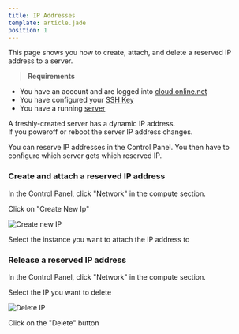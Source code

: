 ```yaml
---
title: IP Addresses
template: article.jade
position: 1
---
```


This page shows you how to create, attach, and delete a reserved IP address to a server.

> <strong>Requirements</strong>
- You have an account and are logged into [cloud.online.net](//cloud.online.net)
- You have configured your [SSH Key](/account/ssh_keys.html)
- You have a running [server](/howto/create_instance.html)

A freshly-created server has a dynamic IP address.<br/>
If you poweroff or reboot the server IP address changes.<br/>

You can reserve IP addresses in the Control Panel. You then have to configure which server gets which reserved IP.

### Create and attach a reserved IP address

In the Control Panel, click "Network" in the compute section.

Click on "Create New Ip"

![Create new IP](../../images/create_new_ip.png "Create new IP")

Select the instance you want to attach the IP address to

### Release a reserved IP address
In the Control Panel, click "Network" in the compute section.

Select the IP you want to delete

![Delete IP](../../images/delete_ip.png "Delete ip")

Click on the "Delete" button
